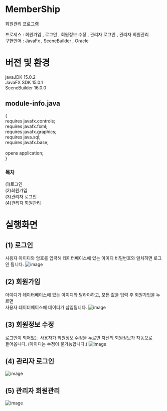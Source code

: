 # MemberShip
회원관리 프로그램

프로세스 : 회원가입 , 로그인 , 회원정보 수정 , 관리자 로그인 , 관리자 회원관리<br>
구현언어 : JavaFx , SceneBuilder , Oracle
<br>

# 버전 및 환경
javaJDK 15.0.2 <br>
JavaFX SDK 15.0.1 <br>
SceneBuilder 16.0.0

## module-info.java 
   {<br>
	requires javafx.controls;<br>
	requires javafx.fxml;<br>
	requires javafx.graphics;<br>
	requires java.sql;<br>
	requires javafx.base;<br>
	<br>
	opens application;<br>
}
### 목차
(1)로그인<br>
(2)회원가입<br>
(3)관리자 로그인<br>
(4)관리자 회원관리<br>
# 실행화면
## (1) 로그인
사용자 아이디와 암호를 입력해 데이터베이스에 있는 아이디 비밀번호와 일치하면 로그인 됩니다.
![image](https://github.com/woojin0jang/MemberShip/assets/102105000/f7bea56b-e2e6-401e-808b-a005f1679b24)
## (2) 회원가입
아이디가 데이터베이스에 있는 아이디와 달라야하고, 모든 값을 입력 후 회원가입을 누르면<br>사용자 데이터베이스에 데이터가 삽입됩니다. 
![image](https://github.com/woojin0jang/MemberShip/assets/102105000/146c4fbd-5abb-4610-a92a-d1514d957eb5)
## (3) 회원정보 수정
로그인이 되어있는 사용자가 회원정보 수정을 누르면 자신의 회원정보가 자동으로 <br>들어옵니다. (아이디는 수정이 불가능합니다.)
![image](https://github.com/woojin0jang/MemberShip/assets/102105000/7737e054-7e58-48f4-a01d-7980adb4f519)
## (4) 관리자 로그인
![image](https://github.com/woojin0jang/MemberShip/assets/102105000/963a755f-fd9f-43b6-a0a7-a523e922dccf)
## (5) 관리자 회원관리
![image](https://github.com/woojin0jang/MemberShip/assets/102105000/e23a9cd8-36bc-4c24-aa70-602316d9afa5)




